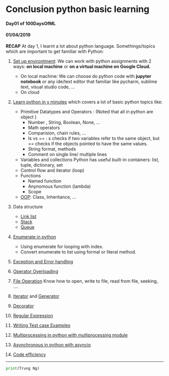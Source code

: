 # Conclusion python basic learning 

#### Day01 of 100DaysOfML 
#### 01/04/2019

**RECAP**
At day 1, I learnt a lot about python language. Somethings/topics which are important to get familiar with Python: 

1. [Set up environtment](http://cs231n.github.io/setup-instructions/): 
   We can work with python assignments with 2 ways: **on local machine** or **on a virtual machine on Google Cloud.**
   - On local machine: 
       We can choose do python code with **jupyter notebook** or any ide/text editor that familiar like pycharm, sublime text, visual studio code, ...
   - On cloud
2. [Learn python in y minutes](LearnPython3InYMinutes.ipynb) which covers a lot of basic python topics like: 
    - Primitive Datatypes and Operators : (Noted that all in python are object )
        - Number , String, Boolean, None, ...
        - Math operators
        - Comparision, chain rules, ...
        - Is vs == : s checks if two variables refer to the same object, but == checks if the objects pointed to have the same values.
        - String format, methods
        - Comment on single line/ multiple lines
    - Variables and collections 
            Python has useful built-in containers: list, tuple, dictionary, set
    - Control flow and iterator (loop)
    - Functions
         - Named function
         - Anynomous function (lambda)
         - Scope
    - [OOP](Miscellaneous.ipynb): Class, Inheritance, ...
        
3. Data structure
    - [Link list](LinkList.ipynb)
    - [Stack](Stack.ipynb)
    - [Queue](Queue.ipynb)
    
4. [Enumerate in python](Enumerate.ipynb)
    - Using enumerate for looping with index. 
    - Convert enumerate to list using formal or literal method. 
5. [Exception and Error handling](ExceptionAndErrorHandling.ipynb)
6. [Operator Overloading](OperatorOverloading.ipynb)
7. [File Operation](FileOperation.ipynb)
   Know how to open, write to file, read from file, seeking, ....
8. [Iterator](Iterator.ipynb) and [Generator](Generator.ipynb)
9. [Decorator](Decorator.ipynb)
10. [Regular Expression](RegEx.ipynb)
11. [Writing Test case Examples](TestCases.ipynb)
12. [Multiprocessing in python with multiprocessing module](Multiprocessing.ipynb)
13. [Asynchronous in python with asyncio](Asynchronous.ipynb)
14. [Code efficiency](TimingAndProfilingCode.ipynb)

------------------------------------------
``` Python
print(Trung Ng)
```


